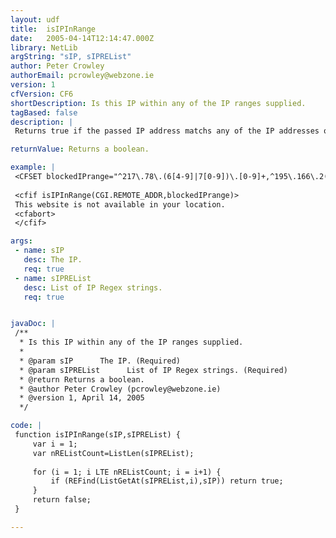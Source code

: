 ```yaml
---
layout: udf
title:  isIPInRange
date:   2005-04-14T12:14:47.000Z
library: NetLib
argString: "sIP, sIPREList"
author: Peter Crowley
authorEmail: pcrowley@webzone.ie
version: 1
cfVersion: CF6
shortDescription: Is this IP within any of the IP ranges supplied.
tagBased: false
description: |
 Returns true if the passed IP address matchs any of the IP addresses or IP address ranges supplied in a Regex list. This code be to useful in blocking or granting people access based on location. I used it to block people running check/cheque scams from certain areas of the website. Must use comma delimited list.

returnValue: Returns a boolean.

example: |
 <CFSET blockedIPrange="^217\.78\.(6[4-9]|7[0-9])\.[0-9]+,^195\.166\.2(2[4-9]|[3-4][0-9]|5[0-5])\.[0-9]+">
 
 <cfif isIPInRange(CGI.REMOTE_ADDR,blockedIPrange)>
 This website is not available in your location.
 <cfabort>
 </cfif>

args:
 - name: sIP
   desc: The IP.
   req: true
 - name: sIPREList
   desc: List of IP Regex strings.
   req: true


javaDoc: |
 /**
  * Is this IP within any of the IP ranges supplied.
  * 
  * @param sIP      The IP. (Required)
  * @param sIPREList      List of IP Regex strings. (Required)
  * @return Returns a boolean. 
  * @author Peter Crowley (pcrowley@webzone.ie) 
  * @version 1, April 14, 2005 
  */

code: |
 function isIPInRange(sIP,sIPREList) {
     var i = 1;
     var nREListCount=ListLen(sIPREList);
     
     for (i = 1; i LTE nREListCount; i = i+1) {
         if (REFind(ListGetAt(sIPREList,i),sIP)) return true;
     }
     return false;
 }

---
```


